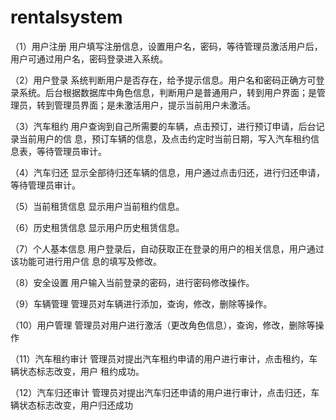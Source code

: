 # rentalsystem
（1）用户注册  用户填写注册信息，设置用户名，密码，等待管理员激活用户后，用户可通过用户名，密码登录进入系统。 

（2）用户登录  系统判断用户是否存在，给予提示信息。用户名和密码正确方可登录系统。后台根据数据库中角色信息，判断用户是普通用户，转到用户界面；是管理员，转到管理员界面；是未激活用户，提示当前用户未激活。 

（3）汽车租约   用户查询到自己所需要的车辆，点击预订，进行预订申请，后台记录当前用户的信 息，预订车辆的信息，及点击约定时当前日期，写入汽车租约信息表，等待管理员审计。 

（4）汽车归还   显示全部待归还车辆的信息，用户通过点击归还，进行归还申请，等待管理员审计。  

（5）当前租赁信息   显示用户当前租约信息。 
 
（6）历史租赁信息   显示用户历史租赁信息。 
 
（7）个人基本信息   用户登录后，自动获取正在登录的用户的相关信息，用户通过该功能可进行用户信 息的填写及修改。 

（8）安全设置   用户输入当前登录的密码，进行密码修改操作。
  
（9）车辆管理   管理员对车辆进行添加，查询，修改，删除等操作。
  
（10）用户管理   管理员对用户进行激活（更改角色信息），查询，修改，删除等操作  

（11）汽车租约审计   管理员对提出汽车租约申请的用户进行审计，点击租约，车辆状态标志改变，用户 租约成功。 

（12）汽车归还审计   管理员对提出汽车归还申请的用户进行审计，点击归还，车辆状态标志改变，用户归还成功
